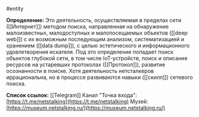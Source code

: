 #entity

**Определение:**
Это деятельность, осуществляемая в пределах сети ([[Интернет]]) методом поиска, направленная на обнаружение малоизвестных, малодоступных и малопосещаемых объектов ([[deep web]]) c их возможным последующим анализом, систематизацией и хранением ([[data dump]]), с целью эстетического и информационного удовлетворения искателя. Под это определение попадает поиск объектов глубокой сети, в том числе IoT-устройств, поиск и описание ресурсов на устаревших протоколах ([[Протокол]]), развитие осознанности в поиске. Хотя деятельность нетсталкеров иррациональна, но в процессе развиваются навыки ([[скилл]]) сетевого поиска.

**Список ссылок:**
[[Telegram]] Канал "Точка входа": [https://t.me/netstalking](https://t.me/netstalking)
Музей: [https://museum.netstalking.ru/](https://museum.netstalking.ru/)